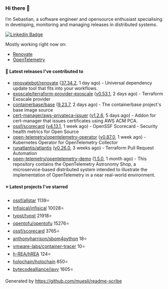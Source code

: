 ### Hi there 👋

I’m Sebastian, a software engineer and opensource enthusiast specialising in developing, monitoring and managing releases in distributed systems.

[![Linkedin Badge](https://img.shields.io/badge/-LinkedIn-blue?style=flat&logo=Linkedin&logoColor=white&link=https://www.linkedin.com/in/sebastian-poxhofer/)](https://www.linkedin.com/in/sebastian-poxhofer/)

Mostly working right now on:
- [Renovate](https://github.com/renovatebot/renovate)
- [OpenTelemetry](https://github.com/open-telemetry)



#### 🚀 Latest releases I've contributed to

- [renovatebot/renovate](https://github.com/renovatebot/renovate) ([37.34.2](https://github.com/renovatebot/renovate/releases/tag/37.34.2), 1 day ago) - Universal dependency update tool that fits into your workflows.
- [exoscale/terraform-provider-exoscale](https://github.com/exoscale/terraform-provider-exoscale) ([v0.53.1](https://github.com/exoscale/terraform-provider-exoscale/releases/tag/v0.53.1), 2 days ago) - Terraform Exoscale provider
- [containerbase/base](https://github.com/containerbase/base) ([9.23.7](https://github.com/containerbase/base/releases/tag/9.23.7), 2 days ago) - The containerbase project&#39;s base image source
- [cert-manager/aws-privateca-issuer](https://github.com/cert-manager/aws-privateca-issuer) ([v1.2.6](https://github.com/cert-manager/aws-privateca-issuer/releases/tag/v1.2.6), 5 days ago) - Addon for cert-manager that issues certificates using AWS ACM PCA.
- [ossf/scorecard](https://github.com/ossf/scorecard) ([v4.13.1](https://github.com/ossf/scorecard/releases/tag/v4.13.1), 1 week ago) - OpenSSF Scorecard - Security health metrics for Open Source
- [open-telemetry/opentelemetry-operator](https://github.com/open-telemetry/opentelemetry-operator) ([v0.87.0](https://github.com/open-telemetry/opentelemetry-operator/releases/tag/v0.87.0), 1 week ago) - Kubernetes Operator for OpenTelemetry Collector
- [runatlantis/atlantis](https://github.com/runatlantis/atlantis) ([v0.26.0](https://github.com/runatlantis/atlantis/releases/tag/v0.26.0), 3 weeks ago) - Terraform Pull Request Automation
- [open-telemetry/opentelemetry-demo](https://github.com/open-telemetry/opentelemetry-demo) ([1.5.0](https://github.com/open-telemetry/opentelemetry-demo/releases/tag/1.5.0), 1 month ago) - This repository contains the OpenTelemetry Astronomy Shop, a microservice-based distributed system intended to illustrate the implementation of OpenTelemetry in a near real-world environment.

#### ⭐ Latest projects I've starred

- [ossf/allstar](https://github.com/ossf/allstar) 1139⭐
- [Infisical/infisical](https://github.com/Infisical/infisical) 10028⭐
- [typst/typst](https://github.com/typst/typst) 21918⭐
- [opentofu/opentofu](https://github.com/opentofu/opentofu) 15276⭐
- [ossf/scorecard](https://github.com/ossf/scorecard) 3765⭐
- [anthonyharrison/sbom4python](https://github.com/anthonyharrison/sbom4python) 18⭐
- [vmware-labs/container-tracer](https://github.com/vmware-labs/container-tracer) 10⭐
- [h-REA/hREA](https://github.com/h-REA/hREA) 124⭐
- [holochain/holochain](https://github.com/holochain/holochain) 850⭐
- [bytecodealliance/javy](https://github.com/bytecodealliance/javy) 1605⭐



Generated by https://github.com/muesli/readme-scribe
